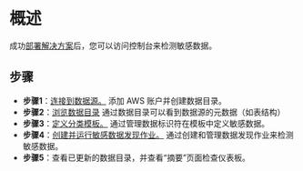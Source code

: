 # 概述
成功[部署解决方案](../deployment/deployment.md)后，您可以访问控制台来检测敏感数据。

## 步骤

- **步骤1**：[连接到数据源。](data-source.md) 添加 AWS 账户并创建数据目录。
- **步骤2**：[浏览数据目录](data-catalog-sync.md) 通过数据目录可以看到数据源的元数据（如表结构）
- **步骤3**：[定义分类模板。](data-classification-template.md) 通过管理数据标识符在模板中定义敏感数据。
- **步骤4**：[创建并运行敏感数据发现作业。](discover-job-create.md) 通过创建和管理数据发现作业来检测敏感数据。
- **步骤5**：查看已更新的数据目录，并查看“摘要”页面检查仪表板。